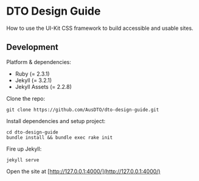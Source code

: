 # DTO Design Guide

How to use the UI-Kit CSS framework to build accessible and usable sites.

## Development

Platform & dependencies:
* Ruby (= 2.3.1)
* Jekyll (= 3.2.1)
* Jekyll Assets (= 2.2.8)

Clone the repo:

```
git clone https://github.com/AusDTO/dto-design-guide.git
```

Install dependencies and setup project:

```
cd dto-design-guide
bundle install && bundle exec rake init
```

Fire up Jekyll:

```
jekyll serve
```

Open the site at [http://127.0.0.1:4000/](http://127.0.0.1:4000/)
